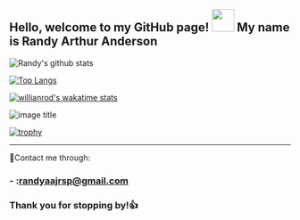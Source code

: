 ## Hello, welcome to my GitHub page! <img src="https://media.giphy.com/media/EyNKj9eV7PYys/giphy.gif" width="40px"> My name is Randy Arthur Anderson
![Randy's github stats](https://github-readme-stats.vercel.app/api?username=randyaajr&show_icons=true&theme=light)

[![Top Langs](https://github-readme-stats.vercel.app/api/top-langs/?username=randyaajr&langs_count=8)](https://github.com/randyaajr/github-readme-stats)

[![willianrod's wakatime stats](https://github-readme-stats.vercel.app/api/wakatime?username=randyaajr)](https://github.com/randyaajr/github-readme-stats)


![image title](https://rushter.com/counter.svg)

[![trophy](https://github-profile-trophy.vercel.app/?username=randyaajr&theme=flat)](https://github-profile-trophy.vercel.app/?username=randyaajr&margin-w=15)


___
:mag_right:Contact me through:

### - :randyaajrsp@gmail.com
### Thank you for stopping by!👍